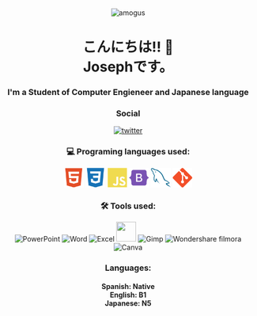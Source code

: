 ### 

<div id="header" align="center">
    <img src="https://media.giphy.com/media/nHgPZrkdFQizBvUJ3m/giphy.gif" alt="amogus" width="200">
    <h1 align="center"> 
        こんにちは!! 👋<br> Josephです。
    </h1>
    <h3>
        I'm a Student of Computer Engieneer and Japanese language
    </h3>
</div>

<div id="badges" align="center">
    <h3>Social</h3>
    <a href="https://twitter.com/JosephChain2">
        <img src="https://img.shields.io/twitter/follow/JosephChain2?logo=Twitter&style=for-the-badge" alt="twitter">
    </a>
</div>

<div id="programing" align="center">
    <h3>
        💻 Programing languages used:
    </h3>
    <img src="https://github.com/devicons/devicon/blob/master/icons/html5/html5-plain.svg" title="HTML5" alt="HTML5" width="40" height="40">
    <img src="https://github.com/devicons/devicon/blob/master/icons/css3/css3-plain.svg" title="CSS3" alt="CSS3" width="40" height="40">
    <img src="https://github.com/devicons/devicon/blob/master/icons/javascript/javascript-plain.svg" title="Javascript" alt="Javascript" width="40" height="40">
    <img src="https://github.com/devicons/devicon/blob/master/icons/bootstrap/bootstrap-plain.svg" title="Boostrap" alt="Bootstrap" width="40" height="40">
    <img src="https://github.com/devicons/devicon/blob/master/icons/mysql/mysql-plain.svg" title="NySQL" alt="MySQL" width="40" height="40">
    <img src="https://github.com/devicons/devicon/blob/master/icons/git/git-plain.svg" title="Git" alt="Git" width="40" height="40">
</div>

<div id="tools" align="center">
    <h3>
        🛠️ Tools used:
    </h3>
    <img src="https://upload.wikimedia.org/wikipedia/commons/0/0d/Microsoft_Office_PowerPoint_%282019–present%29.svg" title="PowerPoint" alt="PowerPoint" width="40" height="40">
    <img src="https://upload.wikimedia.org/wikipedia/commons/f/fd/Microsoft_Office_Word_%282019–present%29.svg" title="Word" alt="Word" width="40" height="40">    
    <img src="https://upload.wikimedia.org/wikipedia/commons/3/34/Microsoft_Office_Excel_%282019–present%29.svg" title="Excel" alt="Excel" width="40" height="40">
    <img src="https://upload.wikimedia.org/wikipedia/commons/9/9a/Visual_Studio_Code_1.35_icon.svg" title="" alt="" width="40" height="40">
    <img src="https://upload.wikimedia.org/wikipedia/commons/4/45/The_GIMP_icon_-_gnome.svg" title="Gimp" alt="Gimp" width="40" height="40">
    <img src="https://upload.wikimedia.org/wikipedia/commons/e/ec/Wondershare_filmora_logo.svg" title="Wondershare filmora" alt="Wondershare filmora" width="40" height="40">
    <img src="https://upload.wikimedia.org/wikipedia/commons/0/08/Canva_icon_2021.svg" title="Canva" alt="Canva" width="40" height="40">
</div>

<div id="languages" align="center">
    <h3>
        Languages:
    </h3>
    <h4>
        Spanish: Native <br>
        English: B1 <br>
        Japanese: N5 
    </h4>
</div>
<!--
**JosephSChain/JosephSChain** is a ✨ _special_ ✨ repository because its `README.md` (this file) appears on your GitHub profile.

Here are some ideas to get you started:

- 🔭 I’m currently working on ...
- 🌱 I’m currently learning ...
- 👯 I’m looking to collaborate on ...
- 🤔 I’m looking for help with ...
- 💬 Ask me about ...
- 📫 How to reach me: ...
- 😄 Pronouns: ...
- ⚡ Fun fact: ...
-->
